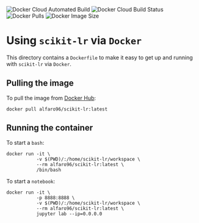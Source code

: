 ![Docker Cloud Automated Build](https://img.shields.io/docker/cloud/automated/alfaro96/scikit-lr.svg)
![Docker Cloud Build Status](https://img.shields.io/docker/cloud/build/alfaro96/scikit-lr.svg)
![Docker Pulls](https://img.shields.io/docker/pulls/alfaro96/scikit-lr.svg)
![Docker Image Size](https://img.shields.io/docker/image-size/alfaro96/scikit-lr/latest.svg)

# Using `scikit-lr` via `Docker`

This directory contains a `Dockerfile` to make it easy
to get up and running with `scikit-lr` via `Docker`.

## Pulling the image

To pull the image from [Docker Hub](https://hub.docker.com/r/alfaro96/scikit-lr):

```
docker pull alfaro96/scikit-lr:latest
```

## Running the container

To start a `bash`:

```
docker run -it \
           -v $(PWD)/:/home/scikit-lr/workspace \
           --rm alfaro96/scikit-lr:latest \
           /bin/bash
```

To start a `notebook`:

```
docker run -it \
           -p 8888:8888 \
           -v $(PWD)/:/home/scikit-lr/workspace \
           --rm alfaro96/scikit-lr:latest \
           jupyter lab --ip=0.0.0.0
```
